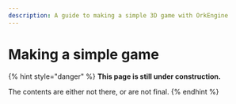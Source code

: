 ```yaml
---
description: A guide to making a simple 3D game with OrkEngine
---
```


# Making a simple game

{% hint style="danger" %}
**This page is still under construction.**

The contents are either not there, or are not final.
{% endhint %}
